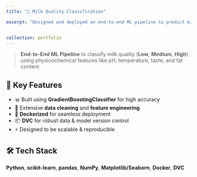```yaml
---
title: "🥛 Milk Quality Classification"

excerpt: "Designed and deployed an end-to-end ML pipeline to predict milk quality (Low / Medium / High) using GradientBoosting. Fully containerized with Docker and version-controlled with DVC for reproducibility.<br/><img src='/Vaidik.github.io/images/milk.jpeg' alt='Milk Quality Image' style='margin-top:10px; border-radius:10px; width:100%; max-width:400px;'/>"


collection: portfolio
---
```



> **End-to-End ML Pipeline** to classify milk quality (**Low**, **Medium**, **High**) using physicochemical features like pH, temperature, taste, and fat content.



## 🔹 Key Features
- 📊 Built using **GradientBoostingClassifier** for high accuracy  
- 🧹 Extensive **data cleaning** and **feature engineering**  
- 🐳 **Dockerized** for seamless deployment  
- 📦 **DVC** for robust data & model version control  
- ⚡ Designed to be scalable & reproducible  



## 🛠 Tech Stack
**Python**, **scikit-learn**, **pandas**, **NumPy**, **Matplotlib/Seaborn**, **Docker**, **DVC**
